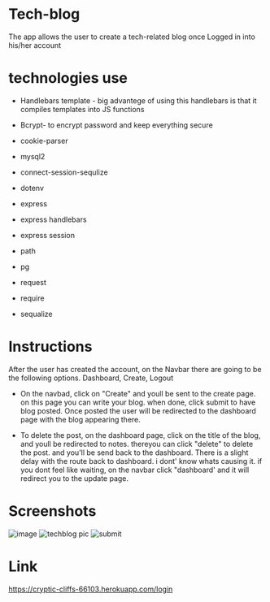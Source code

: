 # Tech-blog
 
 The app allows the user to create a tech-related blog once Logged in into his/her account

# technologies use

- Handlebars template - big advantege of using this  handlebars is that it compiles    templates into JS functions

- Bcrypt- to encrypt password and keep everything secure

- cookie-parser
- mysql2
- connect-session-sequlize
- dotenv
- express
- express handlebars
- express session
- path
- pg
- request 
- require
- sequalize

# Instructions

After the user has created the account, on the Navbar there are going to be the following options. Dashboard, Create, Logout

- On the navbad, click on "Create" and youll be sent to the create page. on this page you can write your blog. when done, click submit to have blog posted. Once posted the user will be redirected to the dashboard page with the blog appearing there.

- To delete the post, on the dashboard page, click on the title of the blog, and youll be redirected to notes. thereyou can click "delete" to delete the post. and you'll be send back to the dashboard. There is a slight delay with the route back to dashboard. i dont' know whats causing it. if you dont feel like waiting, on the navbar click "dashboard' and it will redirect you to the update page.
# Screenshots

![image](https://user-images.githubusercontent.com/88434699/147017698-4a12e701-fe86-48c1-99e6-2652d1ee9a56.png)
![techblog pic](https://user-images.githubusercontent.com/88434699/147017876-feef2990-eea9-4222-b1c5-f2a67ad8054c.PNG)
![submit](https://user-images.githubusercontent.com/88434699/147017976-d447bd91-9668-4b4b-bb24-2c07d0ae29a4.PNG)


# Link
https://cryptic-cliffs-66103.herokuapp.com/login